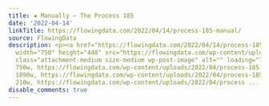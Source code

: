 ```yaml
---
title: ✚ Manually – The Process 185
date: '2022-04-14'
linkTitle: https://flowingdata.com/2022/04/14/process-185-manual/
source: FlowingData
description: <p><a href="https://flowingdata.com/2022/04/14/process-185-manual/"><img
  width="750" height="448" src="https://flowingdata.com/wp-content/uploads/2022/04/process-185-featured-750x448.png"
  class="attachment-medium size-medium wp-post-image" alt="" loading="lazy" srcset="https://flowingdata.com/wp-content/uploads/2022/04/process-185-featured-750x448.png
  750w, https://flowingdata.com/wp-content/uploads/2022/04/process-185-featured-1090x651.png
  1090w, https://flowingdata.com/wp-content/uploads/2022/04/process-185-featured-210x125.png
  210w, https://flowingdata.com/wp-content/uploads/2022/04/process ...
disable_comments: true
---
```

<p><a href="https://flowingdata.com/2022/04/14/process-185-manual/"><img width="750" height="448" src="https://flowingdata.com/wp-content/uploads/2022/04/process-185-featured-750x448.png" class="attachment-medium size-medium wp-post-image" alt="" loading="lazy" srcset="https://flowingdata.com/wp-content/uploads/2022/04/process-185-featured-750x448.png 750w, https://flowingdata.com/wp-content/uploads/2022/04/process-185-featured-1090x651.png 1090w, https://flowingdata.com/wp-content/uploads/2022/04/process-185-featured-210x125.png 210w, https://flowingdata.com/wp-content/uploads/2022/04/process ...